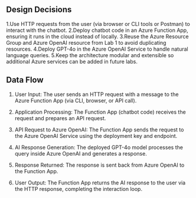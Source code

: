 ## Design Decisions
1.Use HTTP requests from the user (via browser or CLI tools or Postman) to interact with the chatbot.
2.Deploy chatbot code in an Azure Function App, ensuring it runs in the cloud instead of locally.
3.Reuse the Azure Resource Group and Azure OpenAI resource from Lab 1 to avoid duplicating resources.
4.Deploy GPT-4o in the Azure OpenAI Service to handle natural language queries.
5.Keep the architecture modular and extensible so additional Azure services can be added in future labs.

## Data Flow

1. User Input: 
  The user sends an HTTP request with a message to the Azure Function App (via CLI, browser, or API call).

2. Application Processing:
 The Function App (chatbot code) receives the request and prepares an API request.

3. API Request to Azure OpenAI: 
  The Function App sends the request to the Azure OpenAI Service using the deployment key and endpoint.

4. AI Response Generation:
   The deployed GPT-4o model processes the query inside Azure OpenAI and generates a response.

5. Response Returned:
    The response is sent back from Azure OpenAI to the Function App.

6. User Output:
   The Function App returns the AI response to the user via the HTTP response, completing the interaction loop.
